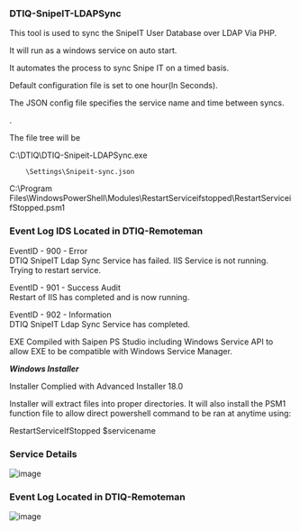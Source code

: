 ### DTIQ-SnipeIT-LDAPSync


This tool is used to sync the SnipeIT User Database over LDAP Via PHP.

It will run as a windows service on auto start. 

It automates the process to sync Snipe IT on a timed basis.

Default configuration file is set to one hour(In Seconds).

The JSON config file specifies the service name and time between syncs. 

.


The file tree will be

C:\DTIQ\DTIQ-Snipeit-LDAPSync.exe

        \Settings\Snipeit-sync.json
C:\Program Files\WindowsPowerShell\Modules\RestartServiceifstopped\RestartServiceifStopped.psm1
            
            
### Event Log IDS Located in DTIQ-Remoteman 

EventID - 900 - Error <br>
DTIQ SnipeIT Ldap Sync Service has failed. IIS Service is not running. Trying to restart service.

EventID - 901 - Success Audit <br>
Restart of IIS has completed and is now running.  

EventID - 902 - Information<br>
DTIQ SnipeIT Ldap Sync Service has completed.


            



EXE Compiled with Saipen PS Studio including Windows Service API to allow EXE to be compatible with Windows Service Manager.

***Windows Installer***

Installer Complied with Advanced Installer 18.0 

Installer will extract files into proper directories.
It will also install the PSM1 function file to allow direct powershell command to be ran at anytime using:

RestartServiceIfStopped $servicename





### Service Details
![image](https://user-images.githubusercontent.com/46353568/120114461-251c3d80-c134-11eb-8c7d-3e4ff96c0ed2.png)



### Event Log Located in DTIQ-Remoteman 
![image](https://user-images.githubusercontent.com/46353568/120114429-07e76f00-c134-11eb-8d58-bbbfd03e95ad.png)

